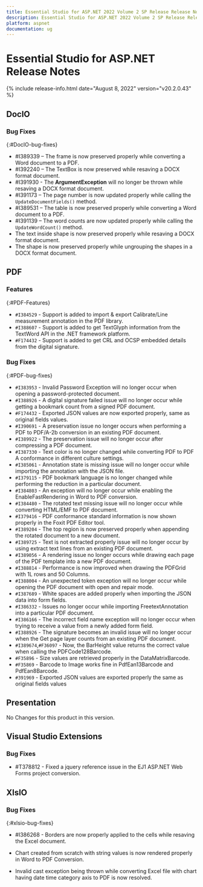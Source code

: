 ```yaml
---
title: Essential Studio for ASP.NET 2022 Volume 2 SP Release Release Notes  
description: Essential Studio for ASP.NET 2022 Volume 2 SP Release Release Notes  
platform: aspnet
documentation: ug
---
```


# Essential Studio for ASP.NET  Release Notes  

{% include release-info.html date="August 8, 2022"  version="v20.2.0.43" %} 






## DocIO

### Bug Fixes
{:#DocIO-bug-fixes}

* \#I389339 – The frame is now preserved properly while converting a Word document to a PDF.
* \#I392240 – The TextBox is now preserved while resaving a DOCX format document.
* \#I391930 - The **ArgumentException** will no longer be thrown while resaving a DOCX format document.
* \#I391173 – The page number is now updated properly while calling the `UpdateDocumentFields()` method.
* \#I389531 – The table is now preserved properly while converting a Word document to a PDF.
* \#I391139 – The word counts are now updated properly while calling the `UpdateWordCount()` method.
* The text inside shape is now preserved properly while resaving a DOCX format document.
* The shape is now preserved properly while ungrouping the shapes in a DOCX format document.
## PDF

### Features
{:#PDF-Features}
* `#I384529` - Support is added to import & export Calibrate/Line measurement annotation in the PDF library.
* `#I388607` - Support is added to get TextGlyph information from the TextWord API in the .NET framework platform.
* `#F174432` - Support is added to get CRL and OCSP embedded details from the digital signature.


### Bug Fixes
{:#PDF-bug-fixes}
* `#I383953` - Invalid Password Exception will no longer occur when opening a password-protected document.
* `#I388926` - A digital signature failed issue will no longer occur while getting a bookmark count from a signed PDF document. 
* `#F174432` - Exported JSON values are now exported properly, same as original fields values.
* `#I390691` - A preservation issue no longer occurs when performing a PDF to PDF/A-2b conversion in an existing PDF document.
* `#I389922` - The preservation issue will no longer occur after compressing a PDF document.
* `#I387330` - Text color is no longer changed while converting PDF to PDF A conformance in different culture settings.
* `#I385061` - Annotation state is missing issue will no longer occur while importing the annotation with the JSON file.
* `#I379115` - PDF bookmark language is no longer changed while performing the reduction in a particular document.
* `#I384803` - An exception will no longer occur while enabling the EnableFastRendering in Word to PDF conversion.
* `#I384480` - The rotated text missing issue will no longer occur while converting HTML/EMF to PDF document.
* `#I379416` - PDF conformance standard information is now shown properly in the Foxit PDF Editor tool.
* `#I389204` - The top region is now preserved properly when appending the rotated document to a new document.
* `#I389725` - Text is not extracted properly issue will no longer occur by using extract text lines from an existing PDF document.
* `#I389056` - A rendering issue no longer occurs while drawing each page of the PDF template into a new PDF document.
* `#I388814` - Performance is now improved when drawing the PDFGrid with 1L rows and 50 Columns.
* `#I388004` - An unexpected token exception will no longer occur while opening the PDF document with open and repair mode.
* `#I387689` - White spaces are added properly when importing the JSON data into form fields.
* `#I386332` - Issues no longer occur while importing FreetextAnnotation into a particular PDF document.
* `#I386166` - The incorrect field name exception will no longer occur when trying to receive a value from a newly added form field.
* `#I388926` - The signature becomes an invalid issue will no longer occur when the Get page layer counts from an existing PDF document.
* `#I389674`,`#F36097` - Now, the BarHeight value returns the correct value when calling the PDFCode128Barcode.
* `#F35896` - Size values are retrieved properly in the DataMatrixBarcode.
* `#F35869` - Barcode to Image works fine in PdfEan13Barcode and PdfEan8Barcode.
* `#391969` - Exported JSON values are exported properly the same as original fields values

## Presentation

No Changes for this product in this version.

[//]: # "Delete the contents of this file while new content is added."

## Visual Studio Extensions

### Bug Fixes

* #T378812 - Fixed a jquery reference issue in the EJ1 ASP.NET Web Forms project conversion.

## XlsIO

### Bug Fixes
{:#xlsio-bug-fixes}

* \#I386268 - Borders are now properly applied to the cells while resaving the Excel document.

* Chart created from scratch with string values is now rendered properly in Word to PDF Conversion.
* Invalid cast exception being thrown while converting Excel file with chart having date time category axis to PDF is now resolved.

